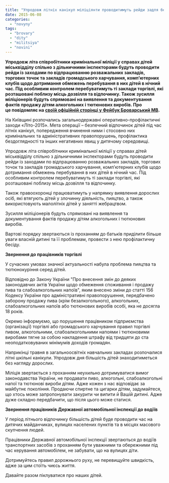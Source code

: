 ```yaml
---
title: "Упродовж літніх канікул міліціянти проводитимуть рейди задля безпеки дітей у Броварах"
date: 2015-06-08
categories: 
  - "novyny"
tags: 
  - "brovary"
  - "dity"
  - "militsiya"
  - "novini"
---
```


**Упродовж літа співробітники кримінальної міліції у справах дітей міськвідділу спільно з дільничними інспекторами будуть проводити рейди із заходами по відпрацюванню розважальних закладів, торгових точок та закладів громадського харчування, комп’ютерних клубів щодо дотримання обмежень перебування в них дітей в нічний час. Під особливим контролем перебуватимуть ті заклади торгівлі, які розташовані поблизу місць дозвілля та відпочинку. Також зусилля міліціонерів будуть спрямовані на виявлення та документування фактів продажу дітям алкогольних і тютюнових виробів. Про це повідомляє на [своїй офіційній сторінці у Фейбук Броварський МВ](https://www.facebook.com/permalink.php?story_fbid=1591156811134492&id=100007205655743&substory_index=1&__mref=message_bubble).**

На Київщині розпочались загальнодержавні оперативно-профілактичні заходи «Літо-2015». Мета операції – безпечний відпочинок дітей під час літніх канікул, попередження вчинення ними і стосовно них кримінальних та адміністративних правопорушень, профілактика бездоглядності та інших негативних явищ у дитячому середовищі.

Упродовж літа співробітники кримінальної міліції у справах дітей міськвідділу спільно з дільничними інспекторами будуть проводити рейди із заходами по відпрацюванню розважальних закладів, торгових точок та закладів громадського харчування, комп’ютерних клубів щодо дотримання обмежень перебування в них дітей в нічний час. Під особливим контролем перебуватимуть ті заклади торгівлі, які розташовані поблизу місць дозвілля та відпочинку.

Також правоохоронці працюватимуть у напрямку виявлення дорослих осіб, які втягують дітей у злочинну діяльність, пияцтво, а також використовують малолітніх дітей у занятті жебрацтвом.

Зусилля міліціонерів будуть спрямовані на виявлення та документування фактів продажу дітям алкогольних і тютюнових виробів.

Вартові порядку звертаються із проханням до батьків приділити більше уваги власній дитині та її проблемам, провести з нею профілактичну бесіду.

**Звернення до працівників торгівлі**

У сучасних умовах значної актуальності набула проблема пияцтва та тютюнокуріння серед дітей.

Відповідно до Закону України "Про внесення змін до деяких законодавчих актів України щодо обмеження споживання і продажу пива та слабоалкогольних напоїв", яким внесено зміни до статті 156 Кодексу України про адміністративні правопорушення, передбачено заборону продажу пива (крім безалкогольного), алкогольних, слабоалкогольних напоїв або тютюнових виробів особі, яка не досягла 18 років.

Окремо інформуємо, що порушення працівником підприємства (організації) торгівлі або громадського харчування правил торгівлі пивом, алкогольними, слабоалкогольними напоями і тютюновими виробами тягне за собою накладення штрафу від тридцяти до ста неоподатковуваних мінімумів доходів громадян.

Наприкінці травня в загальноосвітніх навчальних закладах розпочалися літні шкільні канікули. Упродовж дня більшість дітей знаходитиметься без нагляду дорослих.

Міліція звертається з проханням неухильно дотримуватися вимог законодавства України, не продавати пиво, алкогольні, слабоалкогольні напої та тютюнові вироби дітям. Адже кожен з нас відповідає за майбутнє покоління. Продаючи спиртне та цигарки дітям, задумайтеся, що хтось може запропонувати закурити чи випити й Вашій дитині. Адже дуже складно передбачити, що після цього може статися.

**Звернення працівників Державної автомобільної інспекції до водіїв**

У період літнього відпочинку більшість дітей буде проводити час на дитячих майданчиках, вулицях населених пунктів та в місцях масового скупчення людей.

Працівники Державної автомобільної інспекції звертаються до водіїв транспортних засобів з проханням бути уважними та обережними під час керування автомобілем, не забувати, що на вулицях діти.

Дотримуйтесь правил дорожнього руху, не перевищуйте швидкість, адже за цим стоїть чиєсь життя.

Давайте разом піклуватися про наших дітей.
